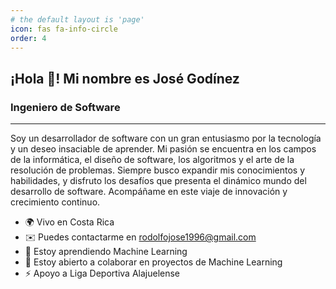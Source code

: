 ```yaml
---
# the default layout is 'page'
icon: fas fa-info-circle
order: 4
---
```


## ¡Hola 👋! Mi nombre es José Godínez

### Ingeniero de Software
-----------------

Soy un desarrollador de software con un gran entusiasmo por la tecnología y un deseo insaciable de aprender. Mi pasión se encuentra en los campos de la informática, el diseño de software, los algoritmos y el arte de la resolución de problemas. Siempre busco expandir mis conocimientos y habilidades, y disfruto los desafíos que presenta el dinámico mundo del desarrollo de software. Acompáñame en este viaje de innovación y crecimiento continuo.

* 🌍  Vivo en Costa Rica
* ✉️  Puedes contactarme en [rodolfojose1996@gmail.com](mailto:rodolfojose1996@gmail.com)
* 🧠  Estoy aprendiendo Machine Learning
* 🤝  Estoy abierto a colaborar en proyectos de Machine Learning
* ⚡  Apoyo a Liga Deportiva Alajuelense

